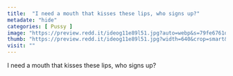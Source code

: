 ```yaml
---
title:  "I need a mouth that kisses these lips, who signs up?"
metadate: "hide"
categories: [ Pussy ]
image: "https://preview.redd.it/ideog11e89l51.jpg?auto=webp&s=79fe6761de3464038962ec3886f6313c5e53605f"
thumb: "https://preview.redd.it/ideog11e89l51.jpg?width=640&crop=smart&auto=webp&s=7c04b655261cf993c2b8b292459157a2e1f50d67"
visit: ""
---
```

I need a mouth that kisses these lips, who signs up?
